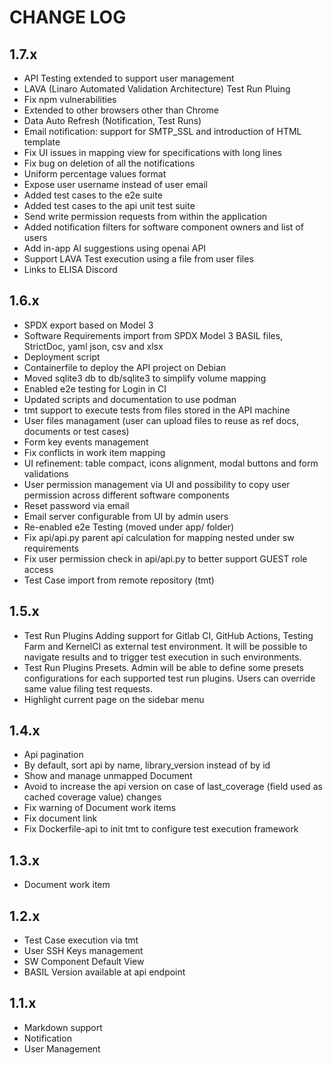 # CHANGE LOG

## 1.7.x

- API Testing extended to support user management
- LAVA (Linaro Automated Validation Architecture) Test Run Pluing
- Fix npm vulnerabilities
- Extended to other browsers other than Chrome
- Data Auto Refresh (Notification, Test Runs)
- Email notification: support for SMTP_SSL and introduction of HTML template
- Fix UI issues in mapping view for specifications with long lines
- Fix bug on deletion of all the notifications
- Uniform percentage values format
- Expose user username instead of user email
- Added test cases to the e2e suite
- Added test cases to the api unit test suite
- Send write permission requests from within the application
- Added notification filters for software component owners and list of users
- Add in-app AI suggestions using openai API
- Support LAVA Test execution using a file from user files
- Links to ELISA Discord

## 1.6.x

- SPDX export based on Model 3
- Software Requirements import from SPDX Model 3 BASIL files, StrictDoc, yaml json, csv and xlsx
- Deployment script
- Containerfile to deploy the API project on Debian
- Moved sqlite3 db to db/sqlite3 to simplify volume mapping
- Enabled e2e testing for Login in CI
- Updated scripts and documentation to use podman
- tmt support to execute tests from files stored in the API machine
- User files managament (user can upload files to reuse as ref docs, documents or test cases)
- Form key events management
- Fix conflicts in work item mapping
- UI refinement: table compact, icons alignment, modal buttons and form validations
- User permission management via UI and possibility to copy user permission across different software components
- Reset password via email
- Email server configurable from UI by admin users
- Re-enabled e2e Testing (moved under app/ folder)
- Fix api/api.py parent api calculation for mapping nested under sw requirements
- Fix user permission check in api/api.py to better support GUEST role access
- Test Case import from remote repository (tmt)

## 1.5.x

- Test Run Plugins
  Adding support for Gitlab CI, GitHub Actions, Testing Farm and KernelCI
  as external test environment. It will be possible to navigate results and to
  trigger test execution in such environments.
- Test Run Plugins Presets. Admin will be able to define some presets configurations
  for each supported test run plugins. Users can override same value filing test requests.
- Highlight current page on the sidebar menu

## 1.4.x

- Api pagination
- By default, sort api by name, library_version instead of by id
- Show and manage unmapped Document
- Avoid to increase the api version on case of last_coverage (field used as cached coverage value) changes
- Fix warning of Document work items
- Fix document link
- Fix Dockerfile-api to init tmt to configure test execution framework

## 1.3.x

- Document work item

## 1.2.x

- Test Case execution via tmt
- User SSH Keys management
- SW Component Default View
- BASIL Version available at api endpoint

## 1.1.x

- Markdown support
- Notification
- User Management
